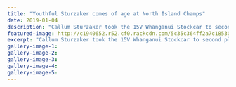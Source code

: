 ```yaml
---
title: "Youthful Sturzaker comes of age at North Island Champs"
date: 2019-01-04
description: "Callum Sturzaker took the 15V Whanganui Stockcar to second place in the North Island championships..."
featured-image: http://c1940652.r52.cf0.rackcdn.com/5c35c364ff2a7c185300042b/Callum-Sturzaker-300-chron-4-jan-2019.jpg
excerpt: "Callum Sturzaker took the 15V Whanganui Stockcar to second place in the North Island championships."
gallery-image-1: 
gallery-image-2: 
gallery-image-3: 
gallery-image-4: 
gallery-image-5: 
---
```

